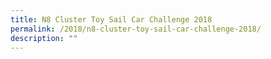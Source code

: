 ```yaml
---
title: N8 Cluster Toy Sail Car Challenge 2018
permalink: /2018/n8-cluster-toy-sail-car-challenge-2018/
description: ""
---
```

